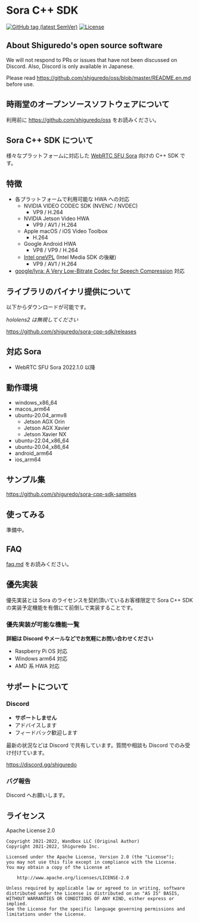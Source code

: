 # Sora C++ SDK

[![GitHub tag (latest SemVer)](https://img.shields.io/github/tag/shiguredo/sora-cpp-sdk.svg)](https://github.com/shiguredo/sora-cpp-sdk)
[![License](https://img.shields.io/badge/License-Apache%202.0-blue.svg)](https://opensource.org/licenses/Apache-2.0)

## About Shiguredo's open source software

We will not respond to PRs or issues that have not been discussed on Discord. Also, Discord is only available in Japanese.

Please read https://github.com/shiguredo/oss/blob/master/README.en.md before use.

## 時雨堂のオープンソースソフトウェアについて

利用前に https://github.com/shiguredo/oss をお読みください。

## Sora C++ SDK について

様々なプラットフォームに対応した [WebRTC SFU Sora](https://sora.shiguredo.jp/) 向けの C++ SDK です。

## 特徴

- 各プラットフォームで利用可能な HWA への対応
    - NVIDIA VIDEO CODEC SDK (NVENC / NVDEC)
        - VP9 / H.264
    - NVIDIA Jetson Video HWA
        - VP9 / AV1 / H.264
    - Apple macOS / iOS Video Toolbox
        - H.264
    - Google Android HWA
        - VP8 / VP9 / H.264
    - [Intel oneVPL](https://www.intel.com/content/www/us/en/developer/tools/oneapi/onevpl.html) (Intel Media SDK の後継)
        - VP9 / AV1 / H.264
- [google/lyra: A Very Low\-Bitrate Codec for Speech Compression](https://github.com/google/lyra) 対応

## ライブラリのバイナリ提供について

以下からダウンロードが可能です。 

*hololens2 は無視してください*

https://github.com/shiguredo/sora-cpp-sdk/releases

## 対応 Sora

- WebRTC SFU Sora 2022.1.0 以降

## 動作環境

- windows_x86_64
- macos_arm64
- ubuntu-20.04_armv8
    - Jetson AGX Orin
    - Jetson AGX Xavier
    - Jetson Xavier NX
- ubuntu-22.04_x86_64
- ubuntu-20.04_x86_64
- android_arm64
- ios_arm64

## サンプル集

https://github.com/shiguredo/sora-cpp-sdk-samples

## 使ってみる

準備中。

## FAQ

[faq.md](doc/faq.md) をお読みください。

## 優先実装

優先実装とは Sora のライセンスを契約頂いているお客様限定で Sora C++ SDK の実装予定機能を有償にて前倒しで実装することです。

### 優先実装が可能な機能一覧

**詳細は Discord やメールなどでお気軽にお問い合わせください**

- Raspberry Pi OS 対応
- Windows arm64 対応
- AMD 系 HWA 対応

## サポートについて

### Discord

- **サポートしません**
- アドバイスします
- フィードバック歓迎します

最新の状況などは Discord で共有しています。質問や相談も Discord でのみ受け付けています。

https://discord.gg/shiguredo

### バグ報告

Discord へお願いします。

## ライセンス

Apache License 2.0

```
Copyright 2021-2022, Wandbox LLC (Original Author)
Copyright 2021-2022, Shiguredo Inc.

Licensed under the Apache License, Version 2.0 (the "License");
you may not use this file except in compliance with the License.
You may obtain a copy of the License at

    http://www.apache.org/licenses/LICENSE-2.0

Unless required by applicable law or agreed to in writing, software
distributed under the License is distributed on an "AS IS" BASIS,
WITHOUT WARRANTIES OR CONDITIONS OF ANY KIND, either express or implied.
See the License for the specific language governing permissions and
limitations under the License.
```
